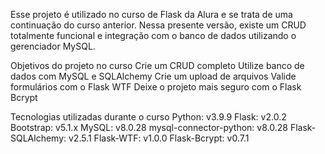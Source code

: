 Esse projeto é utilizado no curso de Flask da Alura e se trata de uma continuação do curso anterior. 
Nessa presente versão, existe um CRUD totalmente funcional e integração com o banco de dados utilizando o gerenciador MySQL.

Objetivos do projeto no curso
Crie um CRUD completo
Utilize banco de dados com MySQL e SQLAlchemy
Crie um upload de arquivos
Valide formulários com o Flask WTF
Deixe o projeto mais seguro com o Flask Bcrypt


Tecnologias utilizadas durante o curso
Python: v3.9.9
Flask: v2.0.2
Bootstrap: v5.1.x
MySQL: v8.0.28
mysql-connector-python: v8.0.28
Flask-SQLAlchemy: v2.5.1
Flask-WTF: v1.0.0
Flask-Bcrypt: v0.7.1
